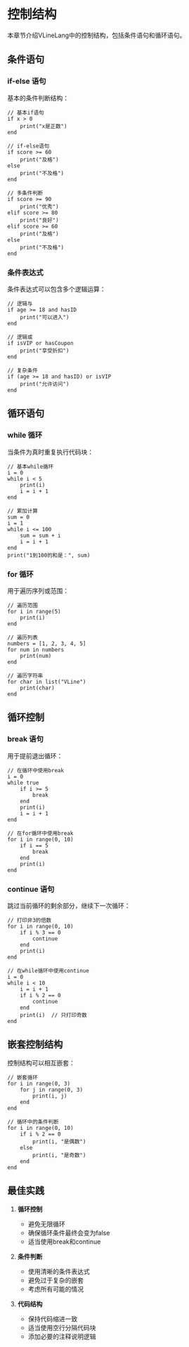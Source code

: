 # 控制结构

本章节介绍VLineLang中的控制结构，包括条件语句和循环语句。

## 条件语句

### if-else 语句

基本的条件判断结构：

```vline
// 基本if语句
if x > 0
    print("x是正数")
end

// if-else语句
if score >= 60
    print("及格")
else
    print("不及格")
end

// 多条件判断
if score >= 90
    print("优秀")
elif score >= 80
    print("良好")
elif score >= 60
    print("及格")
else
    print("不及格")
end
```

### 条件表达式

条件表达式可以包含多个逻辑运算：

```vline
// 逻辑与
if age >= 18 and hasID
    print("可以进入")
end

// 逻辑或
if isVIP or hasCoupon
    print("享受折扣")
end

// 复杂条件
if (age >= 18 and hasID) or isVIP
    print("允许访问")
end
```

## 循环语句

### while 循环

当条件为真时重复执行代码块：

```vline
// 基本while循环
i = 0
while i < 5
    print(i)
    i = i + 1
end

// 累加计算
sum = 0
i = 1
while i <= 100
    sum = sum + i
    i = i + 1
end
print("1到100的和是：", sum)
```

### for 循环

用于遍历序列或范围：

```vline
// 遍历范围
for i in range(5)
    print(i)
end

// 遍历列表
numbers = [1, 2, 3, 4, 5]
for num in numbers
    print(num)
end

// 遍历字符串
for char in list("VLine")
    print(char)
end
```

## 循环控制

### break 语句

用于提前退出循环：

```vline
// 在循环中使用break
i = 0
while true
    if i >= 5
        break
    end
    print(i)
    i = i + 1
end

// 在for循环中使用break
for i in range(0, 10)
    if i == 5
        break
    end
    print(i)
end
```

### continue 语句

跳过当前循环的剩余部分，继续下一次循环：

```vline
// 打印非3的倍数
for i in range(0, 10)
    if i % 3 == 0
        continue
    end
    print(i)
end

// 在while循环中使用continue
i = 0
while i < 10
    i = i + 1
    if i % 2 == 0
        continue
    end
    print(i)  // 只打印奇数
end
```

## 嵌套控制结构

控制结构可以相互嵌套：

```vline
// 嵌套循环
for i in range(0, 3)
    for j in range(0, 3)
        print(i, j)
    end
end

// 循环中的条件判断
for i in range(0, 10)
    if i % 2 == 0
        print(i, "是偶数")
    else
        print(i, "是奇数")
    end
end
```

## 最佳实践

1. **循环控制**
   - 避免无限循环
   - 确保循环条件最终会变为false
   - 适当使用break和continue

2. **条件判断**
   - 使用清晰的条件表达式
   - 避免过于复杂的嵌套
   - 考虑所有可能的情况

3. **代码结构**
   - 保持代码缩进一致
   - 适当使用空行分隔代码块
   - 添加必要的注释说明逻辑

